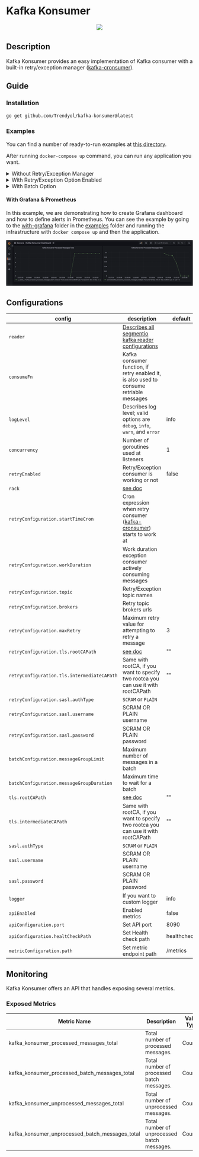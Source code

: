 # Kafka Konsumer
<div style="text-align:center"><img src=".github/images/konsumer.png"/></div>

## Description

Kafka Konsumer provides an easy implementation of Kafka consumer with a built-in retry/exception
manager ([kafka-cronsumer](https://github.com/Trendyol/kafka-cronsumer)).

## Guide

### Installation

```sh
go get github.com/Trendyol/kafka-konsumer@latest
```

### Examples

You can find a number of ready-to-run examples at [this directory](examples).

After running `docker-compose up` command, you can run any application you want.

<details>
    <summary>Without Retry/Exception Manager</summary>

    ```go
    func main() {
        consumerCfg := &kafka.ConsumerConfig{
            Reader: kafka.ReaderConfig{
                Brokers: []string{"localhost:29092"},
                Topic:   "standart-topic",
                GroupID: "standart-cg",
            },
            ConsumeFn:    consumeFn,
            RetryEnabled: false,
        }
    
        consumer, _ := kafka.NewConsumer(consumerCfg)
        defer consumer.Stop()
        
        consumer.Consume()
    }
    
    func consumeFn(message kafka.Message) error {
        fmt.Printf("Message From %s with value %s", message.Topic, string(message.Value))
        return nil
    }
    ```
</details>

<details>
    <summary>With Retry/Exception Option Enabled</summary>
    
    ```go
    func main() {
        consumerCfg := &kafka.ConsumerConfig{
            Reader: kafka.ReaderConfig{
                Brokers: []string{"localhost:29092"},
                Topic:   "standart-topic",
                GroupID: "standart-cg",
            },
            RetryEnabled: true,
            RetryConfiguration: kafka.RetryConfiguration{
                Topic:         "retry-topic",
                StartTimeCron: "*/1 * * * *",
                WorkDuration:  50 * time.Second,
                MaxRetry:      3,
            },
            ConsumeFn: consumeFn,
        }
    
        consumer, _ := kafka.NewConsumer(consumerCfg)
        defer consumer.Stop()
        
        consumer.Consume()
    }
    
    func consumeFn(message kafka.Message) error {
        fmt.Printf("Message From %s with value %s", message.Topic, string(message.Value))
        return nil
    }
    ```
</details>

<details>
    <summary>With Batch Option</summary>

    ```go
    func main() {
        consumerCfg := &kafka.ConsumerConfig{
            Reader: kafka.ReaderConfig{
                Brokers: []string{"localhost:29092"},
                Topic:   "standart-topic",
                GroupID: "standart-cg",
            },
            LogLevel:     kafka.LogLevelDebug,
            RetryEnabled: true,
            RetryConfiguration: kafka.RetryConfiguration{
                Brokers:       []string{"localhost:29092"},
                Topic:         "retry-topic",
                StartTimeCron: "*/1 * * * *",
                WorkDuration:  50 * time.Second,
                MaxRetry:      3,
            },
            BatchConfiguration: kafka.BatchConfiguration{
                MessageGroupLimit:    1000,
                MessageGroupDuration: time.Second,
                BatchConsumeFn:       batchConsumeFn,
            },
        }
    
        consumer, _ := kafka.NewConsumer(consumerCfg)
        defer consumer.Stop()
    
        consumer.Consume()
    }
    
    func batchConsumeFn(messages []kafka.Message) error {
        fmt.Printf("%d\n comes first %s", len(messages), messages[0].Value)
        return nil
    }
    ```
</details>


#### With Grafana & Prometheus

In this example, we are demonstrating how to create Grafana dashboard and how to define alerts in Prometheus. You can
see the example by going to the [with-grafana](examples/with-grafana) folder in the [examples](examples) folder
and running the infrastructure with `docker compose up` and then the application.

![grafana](.github/images/grafana.png)

## Configurations

| config                                      | description                                                                                                                          | default     |
|---------------------------------------------|--------------------------------------------------------------------------------------------------------------------------------------|-------------|
| `reader`                                    | [Describes all segmentio kafka reader configurations](https://pkg.go.dev/github.com/segmentio/kafka-go@v0.4.39#ReaderConfig)         |             |
| `consumeFn`                                 | Kafka consumer function, if retry enabled it, is also used to consume retriable messages                                             |             |
| `logLevel`                                  | Describes log level; valid options are `debug`, `info`, `warn`, and `error`                                                          | info        |
| `concurrency`                               | Number of goroutines used at listeners                                                                                               | 1           |
| `retryEnabled`                              | Retry/Exception consumer is working or not                                                                                           | false       |
| `rack`                                      | [see doc](https://pkg.go.dev/github.com/segmentio/kafka-go#RackAffinityGroupBalancer)                                                |             |
| `retryConfiguration.startTimeCron`          | Cron expression when retry consumer ([kafka-cronsumer](https://github.com/Trendyol/kafka-cronsumer#configurations)) starts to work at |             |
| `retryConfiguration.workDuration`           | Work duration exception consumer actively consuming messages                                                                         |             |
| `retryConfiguration.topic`                  | Retry/Exception topic names                                                                                                          |             |
| `retryConfiguration.brokers`                | Retry topic brokers urls                                                                                                             |             |
| `retryConfiguration.maxRetry`               | Maximum retry value for attempting to retry a message                                                                                | 3           |
| `retryConfiguration.tls.rootCAPath`         | [see doc](https://pkg.go.dev/crypto/tls#Config.RootCAs)                                                                              | ""          |
| `retryConfiguration.tls.intermediateCAPath` | Same with rootCA, if you want to specify two rootca you can use it with rootCAPath                                                   | ""          |
| `retryConfiguration.sasl.authType`          | `SCRAM` or `PLAIN`                                                                                                                   |             |
| `retryConfiguration.sasl.username`          | SCRAM OR PLAIN username                                                                                                              |             |
| `retryConfiguration.sasl.password`          | SCRAM OR PLAIN password                                                                                                              |             |
| `batchConfiguration.messageGroupLimit`      | Maximum number of messages in a batch                                                                                                |             |
| `batchConfiguration.messageGroupDuration`   | Maximum time to wait for a batch                                                                                                     |             |
| `tls.rootCAPath`                            | [see doc](https://pkg.go.dev/crypto/tls#Config.RootCAs)                                                                              | ""          |
| `tls.intermediateCAPath`                    | Same with rootCA, if you want to specify two rootca you can use it with rootCAPath                                                   | ""          |
| `sasl.authType`                             | `SCRAM` or `PLAIN`                                                                                                                   |             |
| `sasl.username`                             | SCRAM OR PLAIN username                                                                                                              |             |
| `sasl.password`                             | SCRAM OR PLAIN password                                                                                                              |             |
| `logger`                                    | If you want to custom logger                                                                                                         | info        |
| `apiEnabled`                                | Enabled metrics                                                                                                                      | false       |
| `apiConfiguration.port`                     | Set API port                                                                                                                         | 8090        |
| `apiConfiguration.healtCheckPath`           | Set Health check path                                                                                                                | healthcheck |
| `metricConfiguration.path`                  | Set metric endpoint path                                                                                                             | /metrics    |

## Monitoring

Kafka Konsumer offers an API that handles exposing several metrics.

### Exposed Metrics

| Metric Name                                     | Description                                 | Value Type |
|-------------------------------------------------|---------------------------------------------|------------|
| kafka_konsumer_processed_messages_total         | Total number of processed messages.         | Counter    |
| kafka_konsumer_processed_batch_messages_total   | Total number of processed batch messages.   | Counter    |
| kafka_konsumer_unprocessed_messages_total       | Total number of unprocessed messages.       | Counter    |
| kafka_konsumer_unprocessed_batch_messages_total | Total number of unprocessed batch messages. | Counter    |